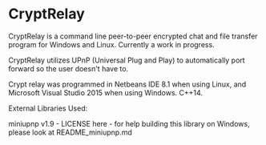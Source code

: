 # CryptRelay
CryptRelay is a command line peer-to-peer encrypted chat and file transfer program for Windows and Linux. Currently a work in progress.

CryptRelay utilizes UPnP (Universal Plug and Play) to automatically port forward so the user doesn't have to.


Crypt relay was programmed in Netbeans IDE 8.1 when using Linux, and Microsoft Visual Studio 2015  when using Windows.
C++14.

External Libraries Used:

miniupnp v1.9 - LICENSE here - for help building this library on Windows, please look at README_miniupnp.md
